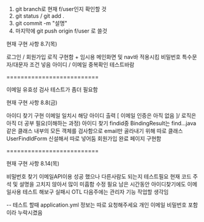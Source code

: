 

1. git branch로 현재 f/user인지 확인할 것
2. git status / git add .
3. git commit  -m "설명"
4. 마지막에 git push origin f/user 로 쓸것


현재 구현 사항 8.7(목)

로그인 / 회원가입 로직 구현함 + 임시용 메인화면 및 nav바 적용시킴
비밀번호 특수문자/대문자 조건 넣음
아이디 / 이메일 중복확인 테스트바람

==========================


이메일 유효성 검사 테스트가 좀더 필요함

현재 구현 사항 8.8(금)

아이디 찾기 구현 이메일 일치시 해당 아이디 출력 [ 이메일 인증은 아직 없음 ]/ 로직은 아직 더 공부 필요(이해하는 과정)
아이디 찾기 findid중 BindingResult는 find...java 같은 클래스 내부의 모든 객체를 검사함으로
           email만 골라내기 위해 따로 클래스 UserFindIdForm 신설해서 따로 넣어둠
회원가입 완료 페이지 구현함

==========================

현재 구현 사항 8.14(목)

비밀번호 찾기 이메일API이용 성공 했으나 다른사람도 되는지 테스트필요
현재 코드 주석 및 설명을 고치지 않아서 많이 미흡함 수정 필요
남은 시간동안 아이디찾기에도 이메일사용 테스트 해보구 실패시 OTL
     다음주에는 관리자 기능 작업할 생각임
     
-- 테스트 할때 application.yml 정보는 따로 요청해주세요 
   개인 이메일 비밀번호 포함이라 누락시켰음


